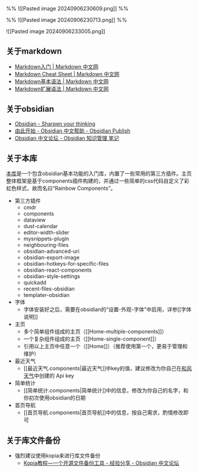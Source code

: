 %% ![[Pasted image 20240906230609.png]] %%

%% ![[Pasted image 20240906230713.png]] %%

![[Pasted image 20240906233005.png]]

## 关于markdown
- [Markdown入门 | Markdown 中文网](https://markdown.p2hp.com/getting-started/)
- [Markdown Cheat Sheet | Markdown 中文网](https://markdown.p2hp.com/cheat-sheet/)
- [Markdown基本语法 | Markdown 中文网](https://markdown.p2hp.com/basic-syntax/)
- [Markdown扩展语法 | Markdown 中文网](https://markdown.p2hp.com/extended-syntax/)

## 关于obsidian
- [Obsidian - Sharpen your thinking](https://obsidian.md/)
- [由此开始 - Obsidian 中文帮助 - Obsidian Publish](https://publish.obsidian.md/help-zh/%E7%94%B1%E6%AD%A4%E5%BC%80%E5%A7%8B)
- [Obsidian 中文论坛 - Obsidian 知识管理 笔记](https://forum-zh.obsidian.md/)


## 关于本库
[本库](https://github.com/TracingOrigins/obsidian-rainbow-components-vault)是一个包含obsidian基本功能的入门库，内置了一些常用的第三方插件。主页整体框架是基于components插件构建的，并通过一些简单的css代码自定义了彩虹色样式，故而名曰“Rainbow Components”。

- 第三方插件
    - cmdr
    - components
    - dataview
    - dust-calendar
    - editor-width-slider
    - mysnippets-plugin
    - neighbouring-files
    - obsidian-advanced-uri
    - obsidian-export-image
    - obsidian-hotkeys-for-specific-files
    - obsidian-react-components
    - obsidian-style-settings
    - quickadd
    - recent-files-obsidian
    - templater-obsidian
- 字体
    - 字体安装好之后，需要在obsidian的“设置-外观-字体”中启用，详参[[字体说明]]
- 主页
    - 多个简单组件组成的主页（[[Home-multiple-components]]）
    - 一个复杂组件组成的主页（[[Home-single-component]]）
    - 引用以上主页中任意一个（[[Home]]）（推荐使用第一个，更易于管理和维护）
- 最近天气
    - [[最近天气.components|最近天气]]中key的值，建议修改为你自己在[和风天气](https://dev.qweather.com/docs/configuration/project-and-key/)中创建的 Api key
- 简单统计
    - [[简单统计.components|简单统计]]中的信息，修改为你自己的名字，和你初次使用obsidian的日期
- 首页导航
    - [[首页导航.components|首页导航]]中的信息，按自己需求，酌情修改即可

## 关于库文件备份
- 强烈建议使用kopia来进行库文件备份
    - [Kopia教程—一个开源文件备份工具 - 经验分享 - Obsidian 中文论坛](https://forum-zh.obsidian.md/t/topic/3944)
